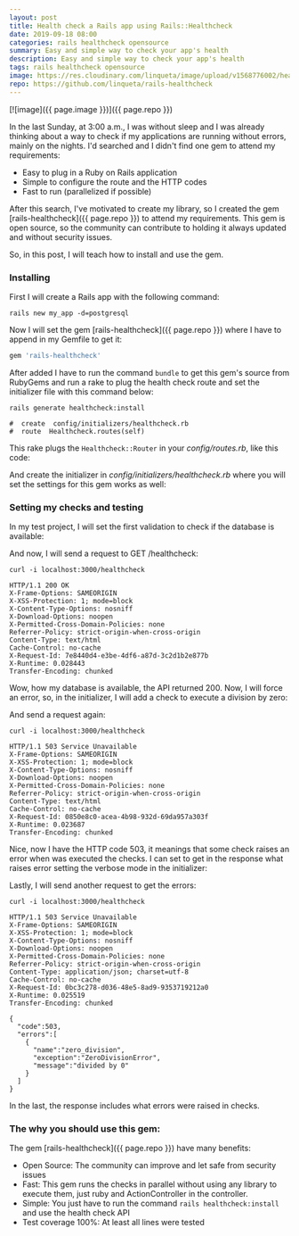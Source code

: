 ```yaml
---
layout: post
title: Health check a Rails app using Rails::Healthcheck
date: 2019-09-18 08:00
categories: rails healthcheck opensource
summary: Easy and simple way to check your app's health
description: Easy and simple way to check your app's health
tags: rails healthcheck opensource
image: https://res.cloudinary.com/linqueta/image/upload/v1568776002/healthcheck_ypelrf.png
repo: https://github.com/linqueta/rails-healthcheck
---
```


[![image]({{ page.image }})]({{ page.repo }})

In the last Sunday, at 3:00 a.m., I was without sleep and I was already thinking about a way to check if my applications are running without errors, mainly on the nights. I'd searched and I didn't find one gem to attend my requirements:
  - Easy to plug in a Ruby on Rails application
  - Simple to configure the route and the HTTP codes
  - Fast to run (parallelized if possible)

After this search, I've motivated to create my library, so I created the gem [rails-healthcheck]({{ page.repo }}) to attend my requirements. This gem is open source, so the community can contribute to holding it always updated and without security issues.

So, in this post, I will teach how to install and use the gem.

### Installing

First I will create a Rails app with the following command:

```
rails new my_app -d=postgresql
```

Now I will set the gem [rails-healthcheck]({{ page.repo }}) where I have to append in my Gemfile to get it:

```ruby
gem 'rails-healthcheck'
```

After added I have to run the command `bundle` to get this gem's source from RubyGems and run a rake to plug the health check route and set the initializer file with this command below:

```
rails generate healthcheck:install

#  create  config/initializers/healthcheck.rb
#  route  Healthcheck.routes(self)
```

This rake plugs the `Healthcheck::Router` in your _config/routes.rb_, like this code:

<script src="https://gist.github.com/linqueta/a7f4bac49a6c2472152440c2a0133909.js"></script>

And create the initializer in _config/initializers/healthcheck.rb_ where you will set the settings for this gem works as well:

<script src="https://gist.github.com/linqueta/58dae0bdcdfe5efa95933197f645a669.js"></script>

### Setting my checks and testing

In my test project, I will set the first validation to check if the database is available:

<script src="https://gist.github.com/linqueta/ac6fa89b926a14f75b30c113be71c94f.js"></script>

And now, I will send a request to GET /healthcheck:

```
curl -i localhost:3000/healthcheck

HTTP/1.1 200 OK
X-Frame-Options: SAMEORIGIN
X-XSS-Protection: 1; mode=block
X-Content-Type-Options: nosniff
X-Download-Options: noopen
X-Permitted-Cross-Domain-Policies: none
Referrer-Policy: strict-origin-when-cross-origin
Content-Type: text/html
Cache-Control: no-cache
X-Request-Id: 7e8440d4-e3be-4df6-a87d-3c2d1b2e877b
X-Runtime: 0.028443
Transfer-Encoding: chunked
```

Wow, how my database is available, the API returned 200. Now, I will force an error, so, in the initializer, I will add a check to execute a division by zero:

<script src="https://gist.github.com/linqueta/7e5292c594ec217ef88e2bd80912e7ac.js"></script>

And send a request again:

```
curl -i localhost:3000/healthcheck

HTTP/1.1 503 Service Unavailable
X-Frame-Options: SAMEORIGIN
X-XSS-Protection: 1; mode=block
X-Content-Type-Options: nosniff
X-Download-Options: noopen
X-Permitted-Cross-Domain-Policies: none
Referrer-Policy: strict-origin-when-cross-origin
Content-Type: text/html
Cache-Control: no-cache
X-Request-Id: 0850e8c0-acea-4b98-932d-69da957a303f
X-Runtime: 0.023687
Transfer-Encoding: chunked
```

Nice, now I have the HTTP code 503, it meanings that some check raises an error when was executed the checks. I can set to get in the response what raises error setting the verbose mode in the initializer:

<script src="https://gist.github.com/linqueta/8e0cc31ffad658f0d7e5d156765debf3.js"></script>

Lastly, I will send another request to get the errors:

```
curl -i localhost:3000/healthcheck

HTTP/1.1 503 Service Unavailable
X-Frame-Options: SAMEORIGIN
X-XSS-Protection: 1; mode=block
X-Content-Type-Options: nosniff
X-Download-Options: noopen
X-Permitted-Cross-Domain-Policies: none
Referrer-Policy: strict-origin-when-cross-origin
Content-Type: application/json; charset=utf-8
Cache-Control: no-cache
X-Request-Id: 0bc3c278-d036-48e5-8ad9-9353719212a0
X-Runtime: 0.025519
Transfer-Encoding: chunked

{
  "code":503,
  "errors":[
    {
      "name":"zero_division",
      "exception":"ZeroDivisionError",
      "message":"divided by 0"
    }
  ]
}
```

In the last, the response includes what errors were raised in checks.

### The why you should use this gem:

The gem [rails-healthcheck]({{ page.repo }}) have many benefits:
  - Open Source: The community can improve and let safe from security issues
  - Fast: This gem runs the checks in parallel without using any library to execute them, just ruby and ActionController in the controller.
  - Simple: You just have to run the command `rails healthcheck:install` and use the health check API
  - Test coverage 100%: At least all lines were tested

<style>
a:hover{
  background-image: none
}
</style>